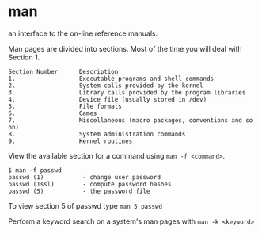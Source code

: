 # man

an interface to the on-line reference manuals.

Man pages are divided into sections. Most of the time you will deal with Section 1. 

```
Section Number      Description
1.                  Executable programs and shell commands
2.                  System calls provided by the kernel
3.                  Library calls provided by the program libraries
4.                  Device file (usually stored in /dev)
5.                  File formats
6.                  Games
7.                  Miscellaneous (macro packages, conventions and so on)
8.                  System administration commands
9.                  Kernel routines
```
View the available section for a command using `man -f <command>`.
```
$ man -f passwd
passwd (1)           - change user password
passwd (1ssl)        - compute password hashes
passwd (5)           - the password file
```
To view section 5 of passwd type `man 5 passwd`

Perform a keyword search on a system's man pages with `man -k <keyword>`